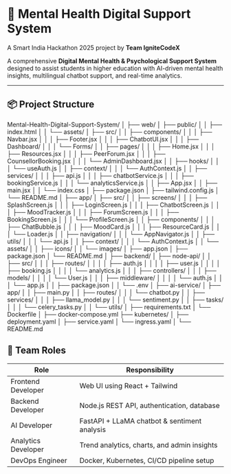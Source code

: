 # 🧠 Mental Health Digital Support System

A Smart India Hackathon 2025 project by **Team IgniteCodeX**

A comprehensive **Digital Mental Health & Psychological Support System** designed to assist students in higher education with AI-driven mental health insights, multilingual chatbot support, and real-time analytics.

---

## 📦 Project Structure
Mental-Health-Digital-Support-System/ │ ├── web/ │   ├── public/ │   │   ├── index.html │   │   └── assets/ │   ├── src/ │   │   ├── components/ │   │   │   ├── Navbar.jsx │   │   │   ├── Footer.jsx │   │   │   ├── ChatbotUI.jsx │   │   │   ├── Dashboard/ │   │   │   └── Forms/ │   │   ├── pages/ │   │   │   ├── Home.jsx │   │   │   ├── Resources.jsx │   │   │   ├── PeerForum.jsx │   │   │   ├── CounsellorBooking.jsx │   │   │   └── AdminDashboard.jsx │   │   ├── hooks/ │   │   │   └── useAuth.js │   │   ├── context/ │   │   │   └── AuthContext.js │   │   ├── services/ │   │   │   ├── api.js │   │   │   ├── chatbotService.js │   │   │   ├── bookingService.js │   │   │   └── analyticsService.js │   │   ├── App.jsx │   │   ├── main.jsx │   │   └── index.css │   ├── package.json │   ├── tailwind.config.js │   └── README.md │ ├── app/ │   ├── src/ │   │   ├── screens/ │   │   │   ├── SplashScreen.js │   │   │   ├── LoginScreen.js │   │   │   ├── ChatbotScreen.js │   │   │   ├── MoodTracker.js │   │   │   ├── ForumScreen.js │   │   │   ├── BookingScreen.js │   │   │   └── ProfileScreen.js │   │   ├── components/ │   │   │   ├── ChatBubble.js │   │   │   ├── MoodCard.js │   │   │   ├── ResourceCard.js │   │   │   └── Loader.js │   │   ├── navigation/ │   │   │   └── AppNavigator.js │   │   ├── utils/ │   │   │   └── api.js │   │   ├── context/ │   │   │   └── AuthContext.js │   │   └── assets/ │   │       ├── icons/ │   │       └── images/ │   ├── app.json │   ├── package.json │   └── README.md │ ├── backend/ │   ├── node-api/ │   │   ├── src/ │   │   │   ├── routes/ │   │   │   │   ├── auth.js │   │   │   │   ├── user.js │   │   │   │   ├── booking.js │   │   │   │   └── analytics.js │   │   │   ├── controllers/ │   │   │   ├── models/ │   │   │   │   └── User.js │   │   │   ├── middleware/ │   │   │   │   └── auth.js │   │   │   └── app.js │   │   ├── package.json │   │   └── .env │ ├── ai-service/ │   ├── app/ │   │   ├── main.py │   │   ├── routes/ │   │   │   └── chatbot.py │   │   ├── services/ │   │   │   ├── llama_model.py │   │   │   └── sentiment.py │   │   ├── tasks/ │   │   │   └── celery_tasks.py │   │   └── utils/ │   ├── requirements.txt │   └── Dockerfile │ ├── docker-compose.yml ├── kubernetes/ │   ├── deployment.yaml │   ├── service.yaml │   └── ingress.yaml │ └── README.md

## 👥 Team Roles

| Role | Responsibility |
|------|----------------|
| Frontend Developer|Web UI using React + Tailwind|| Mobile Developer | React Native mobile app with offline mode |
| Backend Developer | Node.js REST API, authentication, database |
| AI Developer | FastAPI + LLaMA chatbot & sentiment analysis |
| Analytics Developer | Trend analytics, charts, and admin insights |
| DevOps Engineer | Docker, Kubernetes, CI/CD pipeline setup |

